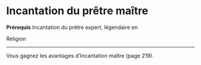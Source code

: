 # Incantation du prêtre maître

<p><strong>Prérequis</strong> Incantation du prêtre expert, légendaire en</p>
<p>Religion</p>
<hr>
<p>Vous gagnez les avantages d’Incantation maître (page 219).</p>